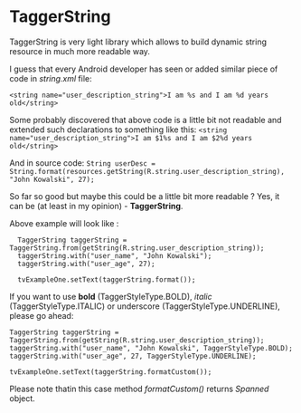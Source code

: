 TaggerString
============

TaggerString is very light library which allows to build dynamic string resource in much more readable way.


I guess that every Android developer has seen or added similar piece of code in *string.xml* file:

`<string name="user_description_string">I am %s and I am %d years old</string>`


Some probably discovered that above code is a little bit not readable and extended such declarations to something like this:
`<string name="user_description_string">I am $1%s and I am $2%d years old</string>`

And in source code:
`String userDesc = String.format(resources.getString(R.string.user_description_string), "John Kowalski", 27);`


So far so good but maybe this could be a little bit more readable ? Yes, it can be (at least in my opinion) - **TaggerString**.

Above example will look like :

```
  TaggerString taggerString = TaggerString.from(getString(R.string.user_description_string));
  taggerString.with("user_name", "John Kowalski");
  taggerString.with("user_age", 27);

  tvExampleOne.setText(taggerString.format());
```

If you want to use **bold** (TaggerStyleType.BOLD), *italic* (TaggerStyleType.ITALIC) or underscore (TaggerStyleType.UNDERLINE), please go ahead:

```
TaggerString taggerString = TaggerString.from(getString(R.string.user_description_string));
taggerString.with("user_name", "John Kowalski", TaggerStyleType.BOLD);
taggerString.with("user_age", 27, TaggerStyleType.UNDERLINE);

tvExampleOne.setText(taggerString.formatCustom());
```
Please note thatin this case method *formatCustom()* returns *Spanned* object.

